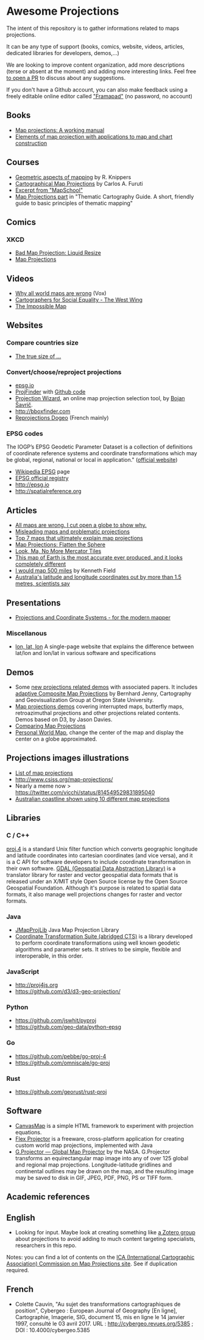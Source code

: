 # Awesome Projections

The intent of this repository is to gather informations related to maps projections.

It can be any type of support (books, comics, website, videos, articles, dedicated libraries for developers, demos,...)

We are looking to improve content organization, add more descriptions (terse or absent at the moment) and adding more interesting links. Feel free [to open a PR](http://github.com/webgeodatavore/awesome-projections) to discuss about any suggestions.

If you don't have a Github account, you can also make feedback using a freely editable online editor called ["Framapad"](https://semestriel.framapad.org/p/uIjOFLvBvw) (no password, no account)

## Books

* [Map projections: A working manual](https://pubs.er.usgs.gov/publication/pp1395)
* [Elements of map projection with applications to map and chart construction](https://archive.org/details/cu31924003898271)

## Courses

* [Geometric aspects of mapping](https://kartoweb.itc.nl/geometrics/Map%20projections/mappro.html) by R. Knippers
* [Cartographical Map Projections](http://www.progonos.com/furuti/MapProj/Normal/TOC/cartTOC.html) by Carlos A. Furuti
* [Excerpt from "MapSchool"](http://mapschool.io/#the-shape-of-the-earth)
* [Map Projections part](http://www.axismaps.com/guide/projections/) in "Thematic Cartography Guide. A short, friendly guide to basic principles of thematic mapping"

## Comics

### XKCD

* [Bad Map Projection: Liquid Resize](https://xkcd.com/1784/)
* [Map Projections](https://xkcd.com/977/)

## Videos

* [Why all world maps are wrong](https://www.youtube.com/watch?v=kIID5FDi2JQ) (Vox)
* [Cartographers for Social Equality - The West Wing](https://www.youtube.com/watch?v=OH1bZ0F3zVU)
* [The Impossible Map](https://www.onf.ca/film/impossible_map/)

## Websites

### Compare countries size

* [The true size of ...](http://thetruesize.com)

### Convert/choose/reproject projections

* [epsg.io](http://epsg.io)
* [ProjFinder](http://projfinder.com) with [Github code](https://github.com/aaronr/projfinder.com)
* [Projection Wizard](http://projectionwizard.org), an online map projection selection tool, by [Bojan Šavrič](http://projectionwizard.org/BojanSavric/).
* <http://bboxfinder.com>
* [Reprojections Dogeo](https://projection.dogeo.fr) (French mainly)

### EPSG codes

<quote>The IOGP’s EPSG Geodetic Parameter Dataset is a collection of definitions of coordinate reference systems and coordinate transformations which may be global, regional, national or local in application." ([official website](http://www.epsg.org/))</quote>

* [Wikipedia EPSG](https://en.wikipedia.org/wiki/International_Association_of_Oil_%26_Gas_Producers#European_Petroleum_Survey_Group) page
* [EPSG official registry](https://www.epsg-registry.org)
* <http://epsg.io>
* <http://spatialreference.org>

## Articles

* [All maps are wrong. I cut open a globe to show why.](http://www.vox.com/world/2016/12/2/13817712/map-projection-mercator-globe)
* [Misleading maps and problematic projections](http://www.economist.com/blogs/graphicdetail/2016/12/daily-chart-1)
* [Top 7 maps that ultimately explain map projections](http://geoawesomeness.com/top-7-maps-ultimately-explain-map-projections/)
* [Map Projections: Flatten the Sphere](http://gisgeography.com/map-projections/)
* [Look, Ma, No More Mercator Tiles](http://vis4.net/blog/posts/no-more-mercator-tiles/)
* [This map of Earth is the most accurate ever produced, and it looks completely different](https://www.indy100.com/article/map-earth-projection-mercator-gall-peters-authagraph-accuracy-area-globe-fold-7395716)
* [I would map 500 miles](http://cartonerd.blogspot.com/2014/05/i-would-map-500-miles.html) by Kenneth Field
* [Australia's latitude and longitude coordinates out by more than 1.5 metres, scientists say](http://www.abc.net.au/news/2016-07-28/aust-latitude-longitude-coordinates-out-by-1-5m-scientists/7666858)

## Presentations

* [Projections and Coordinate Systems - for the modern mapper](http://mjfoster83.github.io/projections/)

### Miscellanous

* [lon, lat, lon](http://www.macwright.org/lonlat/) A single-page website that explains the difference between lat/lon and lon/lat in various software and specifications

## Demos

* Some [new projections related demos](http://projectionwizard.org/BojanSavric/projections.html) with associated papers. It includes [adaptive Composite Map Projections](http://cartography.oregonstate.edu/demos/AdaptiveCompositeMapProjections/) by Bernhard Jenny, Cartography and Geovisualization Group at Oregon State University.
* [Map projections demos](https://www.jasondavies.com/maps/) covering interrupted maps, butterfly maps, retroazimuthal projections and other projections related contents. Demos based on D3, by Jason Davies.
* [Comparing Map Projections](https://bl.ocks.org/syntagmatic/ba569633d51ebec6ec6e)
* [Personal World Map](http://www.personalworldmap.org/), change the center of the map and display the center on a globe approximated.

## Projections images illustrations

* [List of map projections](https://en.wikipedia.org/wiki/List_of_map_projections)
* <http://www.csiss.org/map-projections/>
* Nearly a meme now > <https://twitter.com/vicchi/status/814549529831895040>
* [Australian coastline shown using 10 different map projections](https://www.reddit.com/r/MapPorn/comments/5l0ac9/australian_coastline_shown_using_10_different_map/)

## Libraries

### C / C++

[proj.4](http://proj4.org) is a standard Unix filter function which converts geographic longitude and latitude coordinates into cartesian coordinates (and vice versa), and it is a C API for software developers to include coordinate transformation in their own software.
[GDAL (Geospatial Data Abstraction Library)](http://gdal.org) is a translator library for raster and vector geospatial data formats that is released under an X/MIT style Open Source license by the Open Source Geospatial Foundation. Although it's purpose is related to spatial data formats, it also manage well projections changes for raster and vector formats.

### Java

* [JMapProjLib](https://github.com/OSUCartography/JMapProjLib) Java Map Projection Library
* [Coordinate Transformation Suite (abridged CTS)](https://github.com/orbisgis/cts) is a library developed to perform coordinate transformations using well known geodetic algorithms and parameter sets. It strives to be simple, flexible and interoperable, in this order.

### JavaScript

* <http://proj4js.org>
* <https://github.com/d3/d3-geo-projection/>

### Python

* <https://github.com/jswhit/pyproj>
* <https://github.com/geo-data/python-epsg>

### Go

* <https://github.com/pebbe/go-proj-4>
* <https://github.com/omniscale/go-proj>

### Rust

* <https://github.com/georust/rust-proj>

## Software

* [CanvasMap](https://github.com/OSUCartography/CanvasMap) is a simple HTML framework to experiment with projection equations.
* [Flex Projector](http://flexprojector.com) is a freeware, cross-platform application for creating custom world map projections, implemented with Java
* [G.Projector — Global Map Projector](http://www.giss.nasa.gov/tools/gprojector/) by the NASA. G.Projector transforms an equirectangular map image into any of over 125 global and regional map projections. Longitude-latitude gridlines and continental outlines may be drawn on the map, and the resulting image may be saved to disk in GIF, JPEG, PDF, PNG, PS or TIFF form.

## Academic references

## English

* Looking for input. Maybe look at creating something like [a Zotero group](https://www.zotero.org/support/groups) about projections to avoid adding to much content targeting specialists, researchers in this repo.

Notes: you can find a lot of contents on the [ICA (International Cartographic Association) Commission on Map Projections site](http://ica-proj.kartografija.hr/home.en.html). See if duplication required.

## French

* Colette Cauvin, "Au sujet des transformations cartographiques de position", Cybergeo : European Journal of Geography [En ligne], Cartographie, Imagerie, SIG, document 15, mis en ligne le 14 janvier 1997, consulté le 03 avril 2017. URL : <http://cybergeo.revues.org/5385> ; DOI : 10.4000/cybergeo.5385